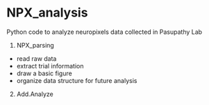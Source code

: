 # NPX_analysis
Python code to analyze neuropixels data collected in Pasupathy Lab

1. NPX_parsing
 - read raw data
 - extract trial information
 - draw a basic figure
 - organize data structure for future analysis

2. Add.Analyze
